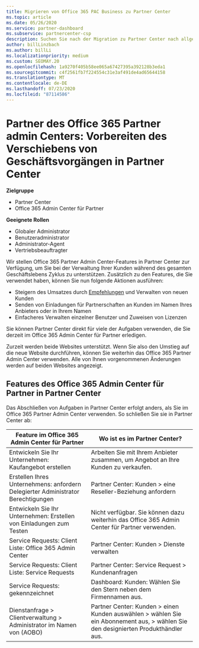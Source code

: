 ```yaml
---
title: Migrieren von Office 365 PAC Business zu Partner Center
ms.topic: article
ms.date: 05/26/2020
ms.service: partner-dashboard
ms.subservice: partnercenter-csp
description: Suchen Sie nach der Migration zu Partner Center nach allgemeinen Features von Office 365 Partner Admin Center (PAC), wie z. b. das Erstellen von Geschäfts-und Service Anfragen.
author: billLinzbach
ms.author: billLi
ms.localizationpriority: medium
ms.custom: SEOMAY.20
ms.openlocfilehash: 1a9270f405b58ee065a67427395a392128b3eda1
ms.sourcegitcommit: c4f2561fb7f224554c31e3af491de4ad65644158
ms.translationtype: MT
ms.contentlocale: de-DE
ms.lasthandoff: 07/23/2020
ms.locfileid: "87114586"
---
```

# <a name="office-365-partner-admin-center-partners---get-ready-to-move-business-operations-to-partner-center"></a>Partner des Office 365 Partner admin Centers: Vorbereiten des Verschiebens von Geschäftsvorgängen in Partner Center

**Zielgruppe** 

- Partner Center
- Office 365 Admin Center für Partner

**Geeignete Rollen**

- Globaler Administrator
- Benutzeradministrator
- Administrator-Agent
- Vertriebsbeauftragter

Wir stellen Office 365 Partner Admin Center-Features in Partner Center zur Verfügung, um Sie bei der Verwaltung Ihrer Kunden während des gesamten Geschäftslebens Zyklus zu unterstützen. Zusätzlich zu den Features, die Sie verwendet haben, können Sie nun folgende Aktionen ausführen:

- Steigern des Umsatzes durch [Empfehlungen](referrals.md) und Verwalten von neuen Kunden
- Senden von Einladungen für Partnerschaften an Kunden im Namen Ihres Anbieters oder in Ihrem Namen
- Einfacheres Verwalten einzelner Benutzer und Zuweisen von Lizenzen

Sie können Partner Center direkt für viele der Aufgaben verwenden, die Sie derzeit im Office 365 Admin Center für Partner erledigen. 

Zurzeit werden beide Websites unterstützt. Wenn Sie also den Umstieg auf die neue Website durchführen, können Sie weiterhin das Office 365 Partner Admin Center verwenden. Alle von Ihnen vorgenommenen Änderungen werden auf beiden Websites angezeigt.

## <a name="find-office-365-partner-admin-center-features-in-partner-center"></a>Features des Office 365 Admin Center für Partner in Partner Center

Das Abschließen von Aufgaben in Partner Center erfolgt anders, als Sie im Office 365 Partner Admin Center verwenden. So schließen Sie sie in Partner Center ab:

| Feature im Office 365 Admin Center für Partner                       | Wo ist es im Partner Center? | 
|   -----------------------------------------------  | -------------- |
| Entwickeln Sie Ihr Unternehmen: Kaufangebot erstellen | Arbeiten Sie mit Ihrem Anbieter zusammen, um Angebot an Ihre Kunden zu verkaufen. |
| Erstellen Ihres Unternehmens: anfordern Delegierter Administrator Berechtigungen | Partner Center: Kunden > eine Reseller-Beziehung anfordern |
| Entwickeln Sie Ihr Unternehmen: Erstellen von Einladungen zum Testen | Nicht verfügbar. Sie können dazu weiterhin das Office 365 Admin Center für Partner verwenden. |
| Service Requests: Client Liste: Office 365 Admin Center | Partner Center: Kunden > Dienste verwalten |
| Service Requests: Client Liste: Service Requests | Partner Center: Service Request > Kundenanfragen |
| Service Requests: gekennzeichnet | Dashboard: Kunden: Wählen Sie den Stern neben dem Firmennamen aus. |
| Dienstanfrage > Clientverwaltung > Administrator im Namen von (AOBO) | Partner Center: Kunden > einen Kunden auswählen > wählen Sie ein Abonnement aus, > wählen Sie den designierten Produkthändler aus. |

